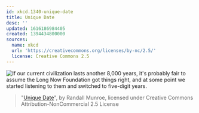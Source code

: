 ```yaml
---
id: xkcd.1340-unique-date
title: Unique Date
desc: ''
updated: 1616186984405
created: 1394434800000
sources:
  name: xkcd
  url: 'https://creativecommons.org/licenses/by-nc/2.5/'
  license: Creative Commons 2.5
---
```

![If our current civilization lasts another 8,000 years, it's probably fair to assume the Long Now Foundation got things right, and at some point we started listening to them and switched to five-digit years.](https://imgs.xkcd.com/comics/unique_date.png)
> "[Unique Date](https://xkcd.com/1340/)", by Randall Munroe, licensed under Creative Commons Attribution-NonCommercial 2.5 License
